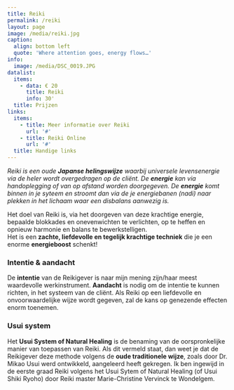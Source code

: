 ```yaml
---
title: Reiki
permalink: /reiki
layout: page
image: /media/reiki.jpg
caption:
  align: bottom left
  quote: 'Where attention goes, energy flows…'
info:
  image: /media/DSC_0019.JPG
datalist:
  items:
    - data: € 20
      title: Reiki
      info: 30'
  title: Prijzen
links:
  items:
    - title: Meer informatie over Reiki
      url: '#'
    - title: Reiki Online
      url: '#'
  title: Handige links
---
```


_Reiki is een oude **Japanse helingswijze** waarbij universele levensenergie via de heler wordt overgedragen op de cliënt. De **energie** kan via handoplegging of van op afstand worden doorgegeven. De **energie** komt binnen in je syteem en stroomt dan via de je energiebanen (nadi) naar plekken in het lichaam waar een disbalans aanwezig is._

Het doel van Reiki is, via het doorgeven van deze krachtige energie, bepaalde blokkades en onevenwichten te verlichten, op te heffen en opnieuw harmonie en balans te bewerkstelligen.  
Het is een **zachte, liefdevolle en tegelijk krachtige techniek** die je een enorme **energieboost** schenkt!

### Intentie & aandacht

De **intentie** van de Reikigever is naar mijn mening zijn/haar meest waardevolle werkinstrument. **Aandacht** is nodig om de intentie te kunnen richten, in het systeem van de cliënt. Als Reiki op een liefdevolle en onvoorwaardelijke wijze wordt gegeven, zal de kans op genezende effecten enorm toenemen.

### Usui system

Het **Usui System of Natural Healing** is de benaming van de oorspronkelijke manier van toepassen van Reiki. Als dit vermeld staat, dan weet je dat de Reikigever deze methode volgens de **oude traditionele wijze**, zoals door Dr. Mikao Usui werd ontwikkeld, aangeleerd heeft gekregen.  Ik ben ingewijd in de eerste graad Reiki volgens het Usui Sytem of Natural Healing (of Usui Shiki Ryoho) door Reiki master Marie-Christine Vervinck te Wondelgem.
